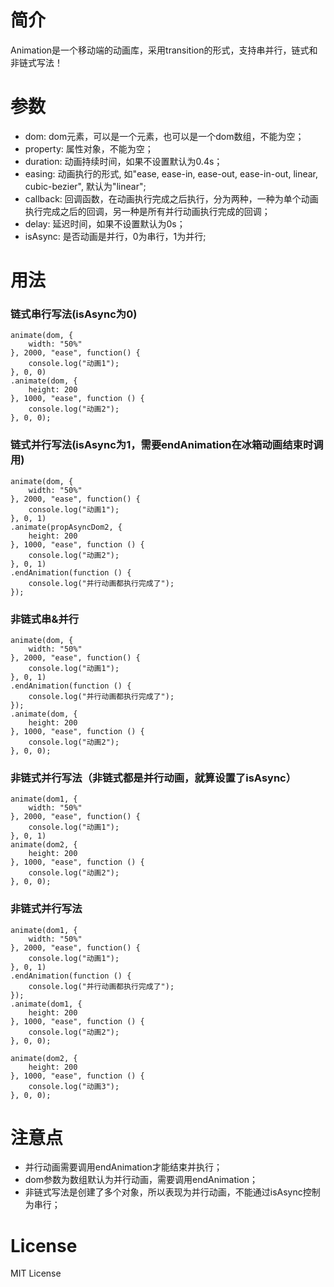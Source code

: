 # 简介
Animation是一个移动端的动画库，采用transition的形式，支持串并行，链式和非链式写法！

# 参数
- dom: dom元素，可以是一个元素，也可以是一个dom数组，不能为空；
- property: 属性对象，不能为空；
- duration: 动画持续时间，如果不设置默认为0.4s；
- easing: 动画执行的形式, 如"ease, ease-in, ease-out, ease-in-out, linear, cubic-bezier", 默认为"linear";
- callback: 回调函数，在动画执行完成之后执行，分为两种，一种为单个动画执行完成之后的回调，另一种是所有并行动画执行完成的回调；
- delay: 延迟时间，如果不设置默认为0s；
- isAsync: 是否动画是并行，0为串行，1为并行;

# 用法
### 链式串行写法(isAsync为0)
    animate(dom, {
        width: "50%"
    }, 2000, "ease", function() {
        console.log("动画1");
    }, 0, 0)
    .animate(dom, {
        height: 200
    }, 1000, "ease", function () {
        console.log("动画2");
    }, 0, 0);
    
### 链式并行写法(isAsync为1，需要endAnimation在冰箱动画结束时调用)
    animate(dom, {
        width: "50%"
    }, 2000, "ease", function() {
        console.log("动画1");
    }, 0, 1)
    .animate(propAsyncDom2, {
        height: 200
    }, 1000, "ease", function () {
        console.log("动画2");
    }, 0, 1)
    .endAnimation(function () {
        console.log("并行动画都执行完成了");
    });
    
### 非链式串&并行
    animate(dom, {
        width: "50%"
    }, 2000, "ease", function() {
        console.log("动画1");
    }, 0, 1)
    .endAnimation(function () {
        console.log("并行动画都执行完成了");
    });
    .animate(dom, {
        height: 200
    }, 1000, "ease", function () {
        console.log("动画2");
    }, 0, 0);

### 非链式并行写法（非链式都是并行动画，就算设置了isAsync）
    animate(dom1, {
        width: "50%"
    }, 2000, "ease", function() {
        console.log("动画1");
    }, 0, 1)    
    animate(dom2, {
        height: 200
    }, 1000, "ease", function () {
        console.log("动画2");
    }, 0, 0);
    
### 非链式并行写法
    animate(dom1, {
        width: "50%"
    }, 2000, "ease", function() {
        console.log("动画1");
    }, 0, 1)
    .endAnimation(function () {
        console.log("并行动画都执行完成了");
    });
    .animate(dom1, {
        height: 200
    }, 1000, "ease", function () {
        console.log("动画2");
    }, 0, 0);
    
    animate(dom2, {
        height: 200
    }, 1000, "ease", function () {
        console.log("动画3");
    }, 0, 0);
    
# 注意点
- 并行动画需要调用endAnimation才能结束并执行；
- dom参数为数组默认为并行动画，需要调用endAnimation；
- 非链式写法是创建了多个对象，所以表现为并行动画，不能通过isAsync控制为串行；

# License
MIT License
